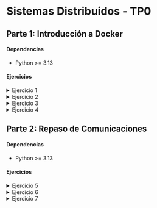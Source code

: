 # Sistemas Distribuidos - TP0

## Parte 1: Introducción a Docker

#### Dependencias

- Python >= 3.13

#### Ejercicios

<details>

<summary>Ejercicio 1</summary>

### Ejercicio N°1:

En este ejercicio creo un generador de configuraciones (YAML) para docker compose, donde se define:

- Un servicio de servidor
- N servicios de clientes (configurables)
- Una red compartida por todos los servicios

#### Dependencias

- PyYAML

#### Instalación

Instalar PyYAML

```bash
pip install pyyaml
```

Dar permisos para hacer el archivo ejectuable

```bash
chmod +x generar-compose.sh
```

#### Archivos agregados

- **generar-compose.py**: Script Python donde implementé la lógica para generar el archivo YAML
- **generar-compose.sh**: Script Bash solicitado por la consigna (ejecuta el subscript de Python)

#### Uso

```bash
./generar-compose.sh <archivo-salida> <n-clientes>
```

#### Ejemplos

Generar un archivo `docker-compose-dev.yaml` con `5` clientes:

```bash
./generar-compose.sh docker-compose-dev.yaml 5
```

</details>

<details>

<summary>Ejercicio 2</summary>

### Ejercicio N°2

En este ejercicio mapeo los volúmenes del cliente y del servidor para poder modificar sus archivos de configuración sin necesidad de reconstruir las imágenes de Docker.

#### Mapeos de volúmenes:

- **Cliente:**
  ```yaml
  ./client/config.yaml:/config.yaml
  ```
- **Servidor:**
  ```yaml
  ./server/config.ini:/config.ini
  ```

Estos mapeos los implemente en el script `generar-compose.py`, asegurando que todos los YAML generados en el futuro los incluyan automáticamente.

#### Cambios adicionales:

- Eliminé variables de entorno del archivo `generar-compose.yml`, ya que ahora la configuración se realiza a través de los archivos `config.*`.
- Agregué un archivo `.dockerignore` tanto para el cliente como para el servidor. En estos agregué el archivo de configuración para que no se copie en el Dockerfile.

</details>

<details>

<summary>Ejercicio 3</summary>

### Ejercicio N°3

Cree el archivo `validar-echo-server.sh` que permite verificar el correcto funcionamiento del servidor.
Esto se hace mediante el comando `nc (netcat)`.

#### Respuestas según validación:

- **Exitosa:**
  ```
  action: test_echo_server | result: success
  ```
- **Error:**
  ```
  action: test_echo_server | result: fail
  ```

#### Cambios adicionales:

- Hice cambios en la validación de cantidad de clientes posibles en la generación del docker compose, ya que no se permitian 0 clientes previamente.

#### Uso

```bash
./validar-echo-server.sh
```

</details>

<details>

<summary>Ejercicio 4</summary>

### Ejercicio N°4

Agregué el manejo de la señal `SIGTERM` en el cliente como también en el servidor, haciendo que la aplicación termine de forma graceful.

#### Implementaciones

##### Servidor

Agregué el handler de la señal a la clase del servidor, donde al recibirla, este ejecuta el método `__handle_sigterm_signal` y libera los sockets.

```python
signal.signal(signal.SIGTERM, self.__handle_sigterm_signal)
```

##### Cliente

Agregué el handler de la señal al main file, donde se crea un channel que recibe señales.

```go
signalChannel := make(chan os.Signal, 1)
```

Este channel se utiliza para enviar señales `SIGTERM`

```go
signal.Notify(signalChannel, syscall.SIGTERM)
```

Se crea una goroutine para recibir las señales y cerrar las conexiones del cliente

```go
go func() {
  <-signalChannel
  log.Infof("action: sigterm_received | result: success | client_id: %v", clientConfig.ID)
  client.CloseConnection()
  os.Exit(0)
}()
```

</details>

## Parte 2: Repaso de Comunicaciones

#### Dependencias

- Python >= 3.13

#### Ejercicios

<details>

<summary>Ejercicio 5</summary>

### Ejercicio N°5:

En este ejercicio implemente la comunicacion cliente-servidor, en la cual el cliente le envia al servidor los datos necesarios para realizar una apuesta, y el servidor lo procesa.

En primer lugar, defini la comunicación con el protocolo.

- Los datos para realizar una apuesta son: `NOMBRE`, `APELLIDO`, `DOCUMENTO`, `NACIMIENTO` y `NUMERO`.
- Estos datos se obtienen por medio de variables de entorno.

Para esto, se agregaron los valores DEFAULT de la consigna en el script que genera el docker compose:

```python
"environment": [f"CLI_ID={client_n}", "NOMBRE=Santiago Lionel","APELLIDO=Lorca","DOCUMENTO=30904465","NACIMIENTO=1999-03-17","NUMERO=7574"],
```

Los datos se envian del cliente hacia el servidor en el siguiente formato:

```bash
AGENCY=%s,FIRST_NAME=%s,LAST_NAME=%s,DOCUMENT=%s,BIRTHDATE=%s,NUMBER=%s\n
```

Una vez recibido del lado del servidor, la apuesta se guarda, y se responde con un mensaje:

```bash
RESULT=%s,MESSAGE=%s\n
```

Estos mensajes se reciben y se envian mediante sockets, teniendo en cuenta los short writes y short reads.

Para implementar esta logica, el `servidor` tiene una clase `Protocol` que maneja y encampsula esto:

```python
class Protocol
  def send_message(sock, data: bytes)
  def receive_message(sock)
```

```python
class ProtocolMessage
  def bytes_to_str(data: bytes)
  def str_to_bytes(data: str)
  def serialize_response(success: bool, message: str)
  def deserialize_bet(data: bytes)
```

Del lado del `cliente`, lo mismo, manejado con structs y funciones:

```go
type Protocol struct { // size=16 (0x10)
    conn net.Conn
}
func (p *Protocol) ReceiveMessage() (string, error)
func (p *Protocol) SendMessage(data []byte) error
```

```go
type BetMessage struct { // size=96 (0x60)
    Agency    string
    FirstName string
    LastName  string
    Document  string
    Birthdate string
    Number    string
}
func (m *BetMessage) Serialize() []byte
```

#### Ejemplo de uso:

Generar docker compose con un servidor y un cliente (con variables de entorno)

```bash
./generar-compose.sh docker-compose-dev.yaml 1
```

Levantar los servicios con Makefile

```bash
make docker-compose-up
```

En los logs se podran observar acciones del estilo:

- `action: apuesta_enviada`

  Generado cuando el cliente recibe la confirmación del servidor al enviar una apuesta

- `action: apuesta_almacenada`

  Generado cuando el servidor almacena la apuesta

</details>

<details>

<summary>Ejercicio 6</summary>

### Ejercicio N°6:

En este ejercicio implemente la comunicacion cliente-servidor, en la cual el cliente le envia al servidor los datos necesarios para realizar una apuesta o varias apuestas utilizando batches de estas.

En primer lugar, defini la comunicación con el protocolo (reutilizando lo generado para el ej5).

- Los datos para realizar una apuesta son: `NOMBRE`, `APELLIDO`, `DOCUMENTO`, `NACIMIENTO` y `NUMERO`.
- Estos datos se obtienen por medio de los registros de los archivos CSV.

#### Archivo de apuestas:

Para esto, se deben leer los datos del CSV asignado para el cliente, donde cada registro tiene una estructura:

```python
"Santiago Lionel,Lorca,30904465,1999-03-17,7574"
```

Este debe ser agregado en la carpeta `.data`, donde gracias a la generación de docker compose, se montara automaticamente.

```python
f"./.data/agency-{client_n}.csv:/data/agency.csv",
```

#### Comunicación:

Los datos se envian del cliente hacia el servidor en el siguiente formato:

```bash
BETS=%d;AGENCY=%s,FIRST_NAME=%s,LAST_NAME=%s,DOCUMENT=%s,BIRTHDATE=%s,NUMBER=%s;...
```

Una vez recibido del lado del servidor, la apuesta se guarda, y se responde con un mensaje:

```bash
RESULT=%s,MESSAGE=%s\n
```

Estos mensajes se reciben y se envian mediante sockets, teniendo en cuenta los short writes y short reads.

#### Codigo:

Para implementar esta logica, el `servidor` tiene una clase `Protocol` que maneja y encapsula esto:

```python
class Server
  def __process_bet_batch(self, bets: list[Bet])
```

- `__process_bet_batch`: Valida cantidades y guarda en caso exitoso

```python
class ProtocolMessage
  def deserialize_bets_batch(data: bytes)
```

- `deserialize_bets_batch`: Deserializa el batch, separandolo y utilizando el método `deserialize_bet` para cada una de ellas.

Del lado del `cliente`, lo mismo, manejado con structs y funciones:

```go
type BatchBetMessage struct { // size=24 (0x18)
    Bets []*BetMessage
}
func (m *BatchBetMessage) AddBet(bet *BetMessage)
func (m *BatchBetMessage) Serialize() []byte
```

- `AddBet`: Agrega una apuesta al listado de apuestas del batch.
- `Serialize`: Serializa el batch a bytes para el envio.

#### Variables de entorno

Se agrega `batch.maxAmount` y se eliminan `NOMBRE`, `APELLIDO`, `DOCUMENTO`, `NACIMIENTO` y `NUMERO`

Si maxAmount supera los 8kb, se setea como maximo, MAX_BETS_PER_BATCH = 80

#### Ejemplo de uso:

Agregar los archivos con apuestas para cada servidor. Donde `N` es el `ID` del cliente.

El formato de cada registro debe ser de la siguiente manera: `NOMBRE,APELLIDO,DOCUMENTO,NACIMIENTO,NUMERO`

```bash
.data/agency-{N}.csv
```

Generar docker compose con un servidor y N clientes

```bash
./generar-compose.sh docker-compose-dev.yaml N
```

Levantar los servicios con Makefile

```bash
make docker-compose-up
```

En los logs se podran observar acciones del estilo:

- `action: apuesta_recibida | result: success | cantidad: ${CANTIDAD_DE_APUESTAS}`

  Generado cuando en el servidor todas las apuestas del batch fueron procesadas correctamente

- `action: apuesta_recibida | result: fail | cantidad: ${CANTIDAD_DE_APUESTAS}`

  Generado cuando en el servidor se detecta un error con alguna de las apuestas

</details>

<details>

<summary>Ejercicio 7</summary>

### Ejercicio N°7:

En este ejercicio modifique los clientes para que notifiquen al servidor al finalizar con el envío de todas las apuestas (Esto sirve para que el servidor sepa cuando realizar el sorteo), y además puedan consultar sobre los ganadores del sorteo.

#### Variables de entorno

Se agrega `CLI_QTY` tanto al servidor como a los clientes. Esta variable contiene la cantidad de clientes generados con el script que genera el docker compose. Se utiliza para hacer validaciones del sorteo.

#### Comunicación:

Los mensajes que se envian del cliente hacia el servidor contienen uno de los siguientes formatos:

Envio de batch de apuestas

```bash
BETS=%d;AGENCY=%s,FIRST_NAME=%s,LAST_NAME=%s,DOCUMENT=%s,BIRTHDATE=%s,NUMBER=%s;...
```

Finalización de envio de apuestas

```bash
END,AGENCY=%s
```

Consulta de ganadores

```bash
WINNERS,AGENCY=%s
```

Una vez recibido del lado del servidor, se responde con un mensaje:

```bash
RESULT=%s,MESSAGE=%s
```

Estos mensajes se reciben y se envian mediante sockets, teniendo en cuenta los short writes y short reads.

#### Codigo:

Para implementar esta logica, se agrega en el `servidor`:

```python
class Server
  self._clients_qty = int(cli_qty)
  self._finished_clients = set()
  self._lottery_ran = False
  self._winners = {}

  def __handle_no_more_bets_msg(self, msg)
  def __handle_get_winner_msg(self, msg)
  def __run_lottery(self)
```

- `self._clients_qty`: Cantidad de clientes obtenida por variable de entorno. Utilizada para validar si se puede realizar la loteria.
- `self._finished_clients`: Set de clientes que terminaron de enviar sus apuestas.
- `self._lottery_ran`: Bool que indica si ya se ejecuto la loteria o no.
- `self._winners`: Dict para guardar los ganadores según cliente.

- `__handle_no_more_bets_msg`: Maneja el mensaje de que ya envio todas las apuestas de un cliente.
- `__handle_get_winner_msg`: Maneja el mensaje de consulta de ganadores de un cliente.
- `__run_lottery`: Ejecuta la loteria para obtener los ganadores.

```python
class ProtocolMessage
  def is_no_more_bets(data: bytes)
  def is_get_winner(data: bytes)
  def parse_no_more_bets(data: bytes)
  def parse_get_winner(data: bytes)
```

- `is_no_more_bets`: Valida si el mensaje es de fin de envio de apuestas.
- `is_get_winner`: Valida si el mensaje es de consulta de ganadores.
- `parse_no_more_bets`: Parsea el mensaje de fin de envio de apuestas.
- `parse_get_winner`: Parsea el mensaje de fin de consulta de ganadores.

Del lado del `cliente`, lo mismo, manejado con structs y funciones:

```go
type Client struct { // size=80 (0x50)
    config   ClientConfig
    conn     net.Conn
    protocol *Protocol
}

func (c *Client) GetWinners() (bool, error)
func (c *Client) GetWinnersLoop() error
func (c *Client) NotifyNoMoreBets() error
```

- `GetWinners`: Envia mensaje al servidor para obtener los ganadores.
- `GetWinnersLoop`: Loop, el cual ejecuta `GetWinnners` internamente tantas veces hasta que se envien los ganadores.
- `NotifyNoMoreBets`: Envia mensaje al servidor para notificar que no tiene más apuestas pendientes de envio.

```go
type NoMoreBetsMessage struct { // size=16 (0x10)
    AgencyID string
}
func (m *NoMoreBetsMessage) Serialize() []byte
```

- `Serialize`: Serializa el id de la agencia que termino de enviar apuestas.

```go
type GetWinnerMessage struct { // size=16 (0x10)
    AgencyID string
}
func (m *GetWinnerMessage) Serialize() []byte
```

- `Serialize`: Serializa el id de la agencia que consulta por los ganadores.

#### Ejemplo de uso:

Agregar los archivos con apuestas para cada servidor. Donde `N` es el `ID` del cliente.

El formato de cada registro debe ser de la siguiente manera: `NOMBRE,APELLIDO,DOCUMENTO,NACIMIENTO,NUMERO`

```bash
.data/agency-{N}.csv
```

Generar docker compose con un servidor y N clientes

```bash
./generar-compose.sh docker-compose-dev.yaml N
```

Levantar los servicios con Makefile

```bash
make docker-compose-up
```

En los logs se podran observar acciones del estilo:

- `action: consulta_ganadores | result: success | cant_ganadores: ${CANT}`

  Generado cuando el cliente consulta y obtiene los ganadores.

- `action: sorteo | result: success`

  Generado cuando en el servidor ejecuta la loteria.

</details>
